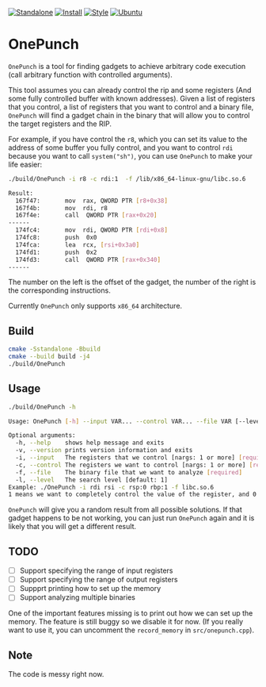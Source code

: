 [![Standalone](https://github.com/OMH4ck/OnePunch/actions/workflows/standalone.yml/badge.svg)](https://github.com/OMH4ck/OnePunch/actions/workflows/standalone.yml)
[![Install](https://github.com/OMH4ck/OnePunch/actions/workflows/install.yml/badge.svg)](https://github.com/OMH4ck/OnePunch/actions/workflows/install.yml)
[![Style](https://github.com/OMH4ck/OnePunch/actions/workflows/style.yml/badge.svg)](https://github.com/OMH4ck/OnePunch/actions/workflows/style.yml)
[![Ubuntu](https://github.com/OMH4ck/OnePunch/actions/workflows/ubuntu.yml/badge.svg)](https://github.com/OMH4ck/OnePunch/actions/workflows/ubuntu.yml)

# OnePunch

`OnePunch` is a tool for finding gadgets to achieve arbitrary code execution (call arbitrary function with controlled arguments).

This tool assumes you can already control the rip and some registers (And some fully controlled buffer with known addresses). 
Given a list of registers that you control, a list of registers that you want to control and a binary file, `OnePunch` will find a gadget chain in the binary that will allow you to control the target registers and the RIP.

For example, if you have control the `r8`, which you can set its value to the address of some buffer you fully control, and you want to control `rdi` because you want to call `system("sh")`, you can use `OnePunch` to make your life easier:
```bash
./build/OnePunch -i r8 -c rdi:1  -f /lib/x86_64-linux-gnu/libc.so.6 

Result:
  167f47:       mov  rax, QWORD PTR [r8+0x38]
  167f4b:       mov  rdi, r8
  167f4e:       call  QWORD PTR [rax+0x20]
------
  174fc4:       mov  rdi, QWORD PTR [rdi+0x8]
  174fc8:       push  0x0
  174fca:       lea  rcx, [rsi+0x3a0]
  174fd1:       push  0x2
  174fd3:       call  QWORD PTR [rax+0x340]
------
```

The number on the left is the offset of the gadget, the number of the right is the corresponding instructions.

Currently `OnePunch` only supports `x86_64` architecture.

## Build
```bash
cmake -Sstandalone -Bbuild
cmake --build build -j4
./build/OnePunch
```

## Usage
```bash
./build/OnePunch -h

Usage: OnePunch [-h] --input VAR... --control VAR... --file VAR [--level VAR]

Optional arguments:
  -h, --help    shows help message and exits 
  -v, --version prints version information and exits 
  -i, --input   The registers that we control [nargs: 1 or more] [required]
  -c, --control The registers we want to control [nargs: 1 or more] [required]
  -f, --file    The binary file that we want to analyze [required]
  -l, --level   The search level [default: 1]
Example: ./OnePunch -i rdi rsi -c rsp:0 rbp:1 -f libc.so.6
1 means we want to completely control the value of the register, and 0 means we allow the register to be a pointer value as long as it can point to a buffer that we control.
```

`OnePunch` will give you a random result from all possible solutions. If that gadget happens to be not working, you can just run `OnePunch` again and it is likely that you will get a different result.

## TODO
- [ ] Support specifying the range of input registers
- [ ] Support specifying the range of output registers
- [ ] Suppprt printing how to set up the memory
- [ ] Support analyzing multiple binaries

One of the important features missing is to print out how we can set up the memory. The feature is still buggy so we disable it for now. (If you really want to use it, you can uncomment the `record_memory` in `src/onepunch.cpp`).

## Note
The code is messy right now. 
